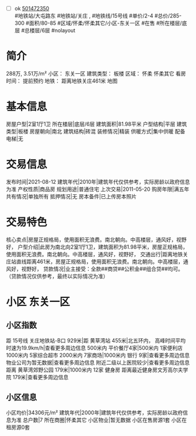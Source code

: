 - [ ] ok [501472350](https://bj.5i5j.com/ershoufang/501472350.html)  
 #地铁站/大屯路东 #地铁站/关庄 ,  #地铁线/15号线
#单价/2-4 #总价/285-300 #面积/80-85   #区域/怀柔/怀柔其它/小区-东关一区 #在售 #所在楼层/底层 #总楼层/6层 #nolayout 
# 简介 
 288万,  3.51万/m² 
小区： 东关一区
建筑类型： 板楼
区域： 怀柔 怀柔其它
看房时间： 提前预约
地铁： 距离地铁关庄461米 地图
# 基本信息 
 房屋户型|2室1厅1卫
所在楼层|底层/6层
建筑面积|81.98平米
户型结构|平层
建筑类型|板楼
房屋朝向|南北
建筑结构|砖混
装修情况|精装
供暖方式|集中供暖
配备电梯|无
# 交易信息 
 发布时间|2021-08-12
建筑年代|2010年|建筑年代仅供参考，实际房龄以政府信息为准
产权性质|商品房
规划用途|普通住宅
上次交易|2011-05-20
购房年限|满五年
共有情况|单独所有
抵押情况|无
房本备件|已上传房本照片
# 交易特色 
 核心卖点|房屋正规格局，使用面积无浪费。南北朝向。中高楼层，通风好，视野好，
户型介绍|此房为南北向2室1厅1卫，建筑面积为81.98平米，房屋正规格局，使用面积无浪费。南北朝向。中高楼层，通风好，视野好，
交通出行|距离地铁关庄站直线距离461米，房屋正规格局，使用面积无浪费。南北朝向。中高楼层，通风好，视野好，
贷款情况|业主接受：全款##商贷##公积金##组合贷##均可。（贷款情况仅供参考，最终以实际情况为准）
# 小区 东关一区
## 小区指数 
 距 15号线 关庄地铁站-B口 929米|距 黄草湾站 455米|北五环内， 高峰时间平均时速为19.9km/h|查看更多周边信息
500米内 平价餐厅4家|500米内 1家便利店
1000米内 5家综合超市
2000米内 7家商场|1000米内 银行 9家|查看更多周边信息
物业公司为暂无数据|查看更多周边信息
附近二级以上医院较少|查看更多周边信息
距离 黄草湾郊野公园 179米|1000米内 12家 健身房
距离最近健身房文芳高尔夫学院 179米|查看更多周边信息
## 小区信息 
 小区均价|34306元/m²
建筑年代|2000年|建筑年代仅供参考，实际房龄以政府信息为准
总户数|7
所在商圈|怀柔其它
小区物业|暂无数据
小区在售房源1套
小区在租房源0套
